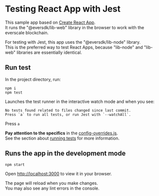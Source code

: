 # Testing React App with Jest

This sample app based on [Create React App](https://github.com/facebook/create-react-app).\
It runs the "@eversdk/lib-web" library in the browser to work with the everscale blockchain.

For testing with Jest, this app uses the "@eversdk/lib-node" library.\
This is the preferred way to test React Apps, because "lib-node" and "lib-web" libraries are essentially identical.

## Run test

In the project directory, run:

```
npm i
npm test
```
Launches the test runner in the interactive watch mode and when you see:
```
No tests found related to files changed since last commit.
Press `a` to run all tests, or run Jest with `--watchAll`.
```
Press `a`

**Pay attention to the specifics** in the [config-overrides.js](./config-overrides.js).\
See the section about [running tests](https://facebook.github.io/create-react-app/docs/running-tests) for more information.

## Runs the app in the development mode

```
npm start
```

Open [http://localhost:3000](http://localhost:3000) to view it in your browser.

The page will reload when you make changes.\
You may also see any lint errors in the console.
